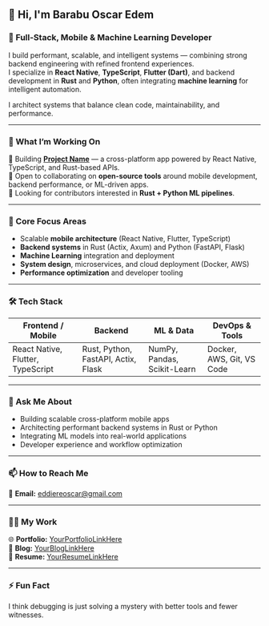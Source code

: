 ## 👋 Hi, I'm **Barabu Oscar Edem**

### 🚀 Full-Stack, Mobile & Machine Learning Developer  

I build performant, scalable, and intelligent systems — combining strong backend engineering with refined frontend experiences.  
I specialize in **React Native**, **TypeScript**, **Flutter (Dart)**, and backend development in **Rust** and **Python**, often integrating **machine learning** for intelligent automation.  

I architect systems that balance clean code, maintainability, and performance.

---

### 💼 What I’m Working On  
🔭 Building **[Project Name](#)** — a cross-platform app powered by React Native, TypeScript, and Rust-based APIs.  
👯 Open to collaborating on **open-source tools** around mobile development, backend performance, or ML-driven apps.  
🤝 Looking for contributors interested in **Rust + Python ML pipelines**.  

---

### 🧠 Core Focus Areas  
- Scalable **mobile architecture** (React Native, Flutter, TypeScript)  
- **Backend systems** in Rust (Actix, Axum) and Python (FastAPI, Flask)  
- **Machine Learning** integration and deployment  
- **System design**, microservices, and cloud deployment (Docker, AWS)  
- **Performance optimization** and developer tooling  

---

### 🛠️ Tech Stack  

| **Frontend / Mobile** | **Backend** | **ML & Data** | **DevOps & Tools** |
|------------------------|--------------|----------------|--------------------|
| React Native, Flutter, TypeScript | Rust, Python, FastAPI, Actix, Flask | NumPy, Pandas, Scikit-Learn | Docker, AWS, Git, VS Code |

---

### 💬 Ask Me About  
- Building scalable cross-platform mobile apps  
- Architecting performant backend systems in Rust or Python  
- Integrating ML models into real-world applications  
- Developer experience and workflow optimization  

---

### 📫 How to Reach Me  
📧 **Email:** [eddiereoscar@gmail.com](mailto:eddiereoscar@gmail.com)

---

### 👨‍💻 My Work  
🌐 **Portfolio:** [YourPortfolioLinkHere](#)  
📝 **Blog:** [YourBlogLinkHere](#)  
📄 **Resume:** [YourResumeLinkHere](#)

---

### ⚡ Fun Fact  
I think debugging is just solving a mystery with better tools and fewer witnesses.
